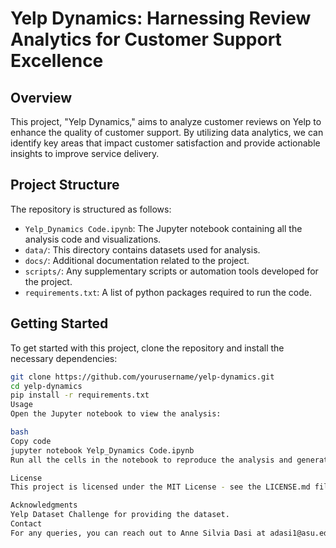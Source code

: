 # Yelp Dynamics: Harnessing Review Analytics for Customer Support Excellence

## Overview

This project, "Yelp Dynamics," aims to analyze customer reviews on Yelp to enhance the quality of customer support. By utilizing data analytics, we can identify key areas that impact customer satisfaction and provide actionable insights to improve service delivery.

## Project Structure

The repository is structured as follows:

- `Yelp_Dynamics Code.ipynb`: The Jupyter notebook containing all the analysis code and visualizations.
- `data/`: This directory contains datasets used for analysis.
- `docs/`: Additional documentation related to the project.
- `scripts/`: Any supplementary scripts or automation tools developed for the project.
- `requirements.txt`: A list of python packages required to run the code.

## Getting Started

To get started with this project, clone the repository and install the necessary dependencies:

```bash
git clone https://github.com/yourusername/yelp-dynamics.git
cd yelp-dynamics
pip install -r requirements.txt
Usage
Open the Jupyter notebook to view the analysis:

bash
Copy code
jupyter notebook Yelp_Dynamics Code.ipynb
Run all the cells in the notebook to reproduce the analysis and generate the results.

License
This project is licensed under the MIT License - see the LICENSE.md file for details.

Acknowledgments
Yelp Dataset Challenge for providing the dataset.
Contact
For any queries, you can reach out to Anne Silvia Dasi at adasi1@asu.edu
